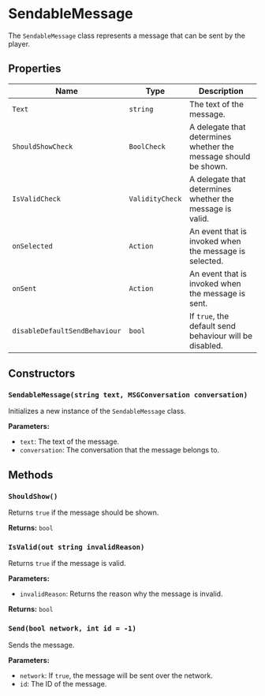# SendableMessage

The `SendableMessage` class represents a message that can be sent by the player.

## Properties

| Name | Type | Description |
| --- | --- | --- |
| `Text` | `string` | The text of the message. |
| `ShouldShowCheck` | `BoolCheck` | A delegate that determines whether the message should be shown. |
| `IsValidCheck` | `ValidityCheck` | A delegate that determines whether the message is valid. |
| `onSelected` | `Action` | An event that is invoked when the message is selected. |
| `onSent` | `Action` | An event that is invoked when the message is sent. |
| `disableDefaultSendBehaviour` | `bool` | If `true`, the default send behaviour will be disabled. |

## Constructors

### `SendableMessage(string text, MSGConversation conversation)`

Initializes a new instance of the `SendableMessage` class.

**Parameters:**

* `text`: The text of the message.
* `conversation`: The conversation that the message belongs to.

## Methods

### `ShouldShow()`

Returns `true` if the message should be shown.

**Returns:** `bool`

### `IsValid(out string invalidReason)`

Returns `true` if the message is valid.

**Parameters:**

* `invalidReason`: Returns the reason why the message is invalid.

**Returns:** `bool`

### `Send(bool network, int id = -1)`

Sends the message.

**Parameters:**

* `network`: If `true`, the message will be sent over the network.
* `id`: The ID of the message.
